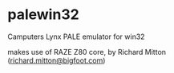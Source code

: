 # palewin32
Camputers Lynx PALE emulator for win32

makes use of RAZE Z80 core, by Richard Mitton (richard.mitton@bigfoot.com)

